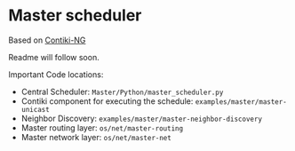 # Master scheduler

Based on [Contiki-NG](https://github.com/contiki-ng/contiki-ng)

Readme will follow soon.

Important Code locations:

* Central Scheduler: `Master/Python/master_scheduler.py`
* Contiki component for executing the schedule: `examples/master/master-unicast`
* Neighbor Discovery: `examples/master/master-neighbor-discovery`
* Master routing layer: `os/net/master-routing`
* Master network layer: `os/net/master-net`
